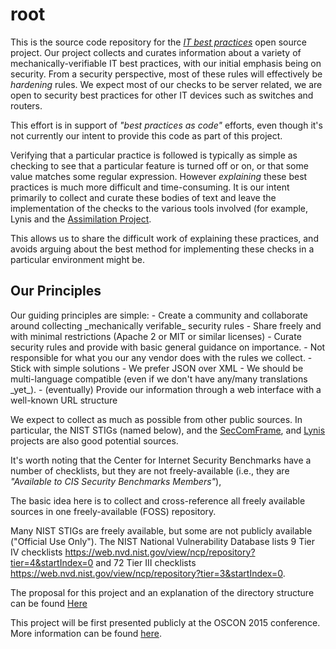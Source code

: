 # root
This is the source code repository for the
<a href="http://itbestpractices.info">_IT best practices_</a> open source project.
Our project collects and curates information about a variety of mechanically-verifiable IT best practices,
with our initial emphasis being on security.
From a security perspective, most of these rules will effectively be _hardening_ rules.
We expect most of our checks to be server related, we are open to security best practices
for other IT devices such as switches and routers.

This effort is in support of _"best practices as code"_ efforts, even though it's
not currently our intent to provide this code as part of this project.

Verifying that a particular practice is followed is typically as simple as checking
to see that a particular feature is turned off or on, or that some value matches
some regular expression.
However _explaining_ these best practices is much more difficult and time-consuming.
It is our intent primarily to collect and curate these bodies of text and leave the
implementation of the checks to the various tools involved
(for example, Lynis and the <a href="http://assimilationsystems.com">Assimilation Project</a>.

This allows us to share the difficult work of explaining these practices,
and avoids arguing about the best method for implementing these checks in
a particular environment might be.

<h2>Our Principles</h2>
Our guiding principles are simple:
 - Create a community and collaborate around collecting _mechanically verifable_ security rules
 - Share freely and with minimal restrictions (Apache 2 or MIT or similar licenses)
 - Curate security rules and provide with basic general guidance on importance.
 - Not responsible for what you our any vendor does with the rules we collect.
 - Stick with simple solutions 
 - We prefer JSON over XML
 - We should be multi-language compatible (even if we don't have any/many translations _yet_).
 - (eventually) Provide our information through a web interface with a well-known URL structure

We expect to collect as much as possible from other public sources. In particular,
the NIST STIGs (named below),
and the <a href="https://github.com/LeamHall/SecComFrame">SecComFrame</a>,
and <a href="https://github.com/CISOfy/lynis">Lynis</a> projects are also good potential sources.

It's worth noting that the Center for Internet Security Benchmarks have a number of checklists,
but they are not freely-available (i.e., they are _"Available to CIS Security Benchmarks Members"_),

The basic idea here is to collect and cross-reference all freely available sources in one
freely-available (FOSS) repository.

Many NIST STIGs are freely available, but some are not publicly available ("Official Use Only").
The NIST National Vulnerability Database lists 9 Tier IV checklists
<https://web.nvd.nist.gov/view/ncp/repository?tier=4&startIndex=0> and
72 Tier III checklists
<https://web.nvd.nist.gov/view/ncp/repository?tier=3&startIndex=0>.

The proposal for this project and an explanation of the directory structure can be found [Here](Proposal.md)

This project will be first presented publicly at the OSCON 2015 conference. More information can be found
<a href="http://assimilationsystems.com/events/oscon-2015/">here</a>.
